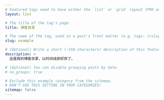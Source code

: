 ```yaml
---
# Featured tags need to have either the `list` or `grid` layout (PRO only).
layout: list

# The title of the tag's page.
title: 博客目录

# The name of the tag, used in a post's front matter (e.g. tags: [<slug>]).
slug: example

# (Optional) Write a short (~150 characters) description of this featured tag.
description: >
  这是我的博客目录，以时间线排好序了。

# (Optional) You can disable grouping posts by date.
# no_groups: true

# Exclude this example category from the sitemap.
# DON'T USE THIS SETTING IN YOUR CATEGORIES!
sitemap: false
---
```

